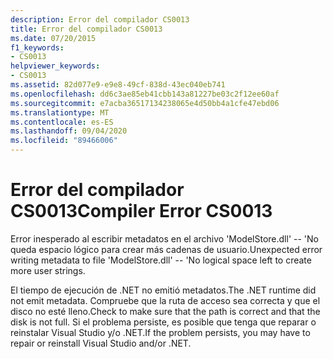 ```yaml
---
description: Error del compilador CS0013
title: Error del compilador CS0013
ms.date: 07/20/2015
f1_keywords:
- CS0013
helpviewer_keywords:
- CS0013
ms.assetid: 82d077e9-e9e8-49cf-838d-43ec040eb741
ms.openlocfilehash: dd6c3ae85eb41cbb143a81227be03c2f12ee60af
ms.sourcegitcommit: e7acba36517134238065e4d50bb4a1cfe47ebd06
ms.translationtype: MT
ms.contentlocale: es-ES
ms.lasthandoff: 09/04/2020
ms.locfileid: "89466006"
---
```

# <a name="compiler-error-cs0013"></a><span data-ttu-id="9c154-103">Error del compilador CS0013</span><span class="sxs-lookup"><span data-stu-id="9c154-103">Compiler Error CS0013</span></span>
<span data-ttu-id="9c154-104">Error inesperado al escribir metadatos en el archivo 'ModelStore.dll' -- 'No queda espacio lógico para crear más cadenas de usuario.</span><span class="sxs-lookup"><span data-stu-id="9c154-104">Unexpected error writing metadata to file 'ModelStore.dll' -- 'No logical space left to create more user strings.</span></span>  
  
 <span data-ttu-id="9c154-105">El tiempo de ejecución de .NET no emitió metadatos.</span><span class="sxs-lookup"><span data-stu-id="9c154-105">The .NET runtime did not emit metadata.</span></span> <span data-ttu-id="9c154-106">Compruebe que la ruta de acceso sea correcta y que el disco no esté lleno.</span><span class="sxs-lookup"><span data-stu-id="9c154-106">Check to make sure that the path is correct and that the disk is not full.</span></span> <span data-ttu-id="9c154-107">Si el problema persiste, es posible que tenga que reparar o reinstalar Visual Studio y/o .NET.</span><span class="sxs-lookup"><span data-stu-id="9c154-107">If the problem persists, you may have to repair or reinstall Visual Studio and/or .NET.</span></span>
